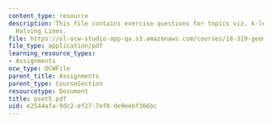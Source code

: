 ```yaml
---
content_type: resource
description: This file contains exercise questions for topics viz. k-levels, k-sets,
  Halving Lines.
file: https://ol-ocw-studio-app-qa.s3.amazonaws.com/courses/18-319-geometric-combinatorics-fall-2005/e2544afa9dc2ef277ef8de9eebf366bc_pset5.pdf
file_type: application/pdf
learning_resource_types:
- Assignments
ocw_type: OCWFile
parent_title: Assignments
parent_type: CourseSection
resourcetype: Document
title: pset5.pdf
uid: e2544afa-9dc2-ef27-7ef8-de9eebf366bc
---
```

